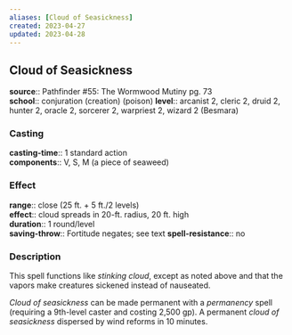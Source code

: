 ```yaml
---
aliases: [Cloud of Seasickness]
created: 2023-04-27
updated: 2023-04-28
---
```


## Cloud of Seasickness

**source**:: Pathfinder \#55: The Wormwood Mutiny pg. 73  
**school**:: conjuration (creation) (poison)
**level**:: arcanist 2, cleric 2, druid 2, hunter 2, oracle 2, sorcerer 2, warpriest 2, wizard 2 (Besmara)

### Casting

**casting-time**:: 1 standard action  
**components**:: V, S, M (a piece of seaweed)

### Effect

**range**:: close (25 ft. + 5 ft./2 levels)  
**effect**:: cloud spreads in 20-ft. radius, 20 ft. high  
**duration**:: 1 round/level  
**saving-throw**:: Fortitude negates; see text
**spell-resistance**:: no

### Description

This spell functions like *stinking cloud*, except as noted above and that the vapors make creatures sickened instead of nauseated.  
  
*Cloud of seasickness* can be made permanent with a *permanency* spell (requiring a 9th-level caster and costing 2,500 gp). A permanent *cloud of seasickness* dispersed by wind reforms in 10 minutes.
